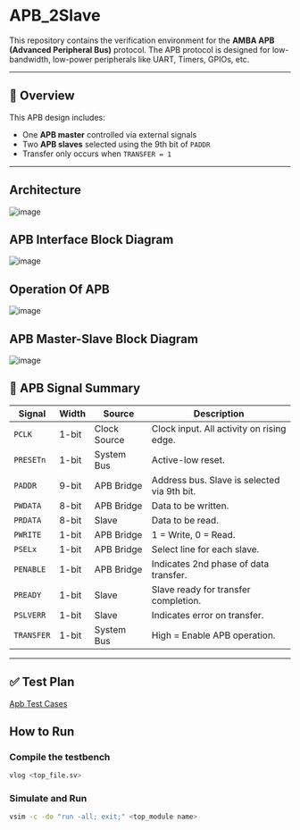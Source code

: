 # APB_2Slave


This repository contains the verification environment for the **AMBA APB (Advanced Peripheral Bus)** protocol. The APB protocol is designed for low-bandwidth, low-power peripherals like UART, Timers, GPIOs, etc.

---

## 📘 Overview

This APB design includes:

- One **APB master** controlled via external signals
- Two **APB slaves** selected using the 9th bit of `PADDR`
- Transfer only occurs when `TRANSFER = 1`

---
##   Architecture

![image](https://github.com/user-attachments/assets/7e951609-4f54-4533-bb4c-b1e42127b2cd)

## APB Interface Block Diagram

![image](https://github.com/user-attachments/assets/99574647-bd29-4d9d-9272-2ab32a6562e9)


## Operation Of APB
![image](https://github.com/user-attachments/assets/3d263d62-642d-48dd-ba70-5c2646565172)

## APB Master-Slave Block Diagram

![image](https://github.com/user-attachments/assets/b451f0e2-2202-4aaa-9f1f-919160b446b7)


## 🔁 APB Signal Summary

| Signal     | Width | Source         | Description                                                                 |
|------------|--------|----------------|-----------------------------------------------------------------------------|
| `PCLK`     | 1-bit  | Clock Source   | Clock input. All activity on rising edge.                                   |
| `PRESETn`  | 1-bit  | System Bus     | Active-low reset.                                                           |
| `PADDR`    | 9-bit  | APB Bridge     | Address bus. Slave is selected via 9th bit.                                 |
| `PWDATA`   | 8-bit  | APB Bridge     | Data to be written.                                                         |
| `PRDATA`   | 8-bit  | Slave          | Data to be read.                                                            |
| `PWRITE`   | 1-bit  | APB Bridge     | 1 = Write, 0 = Read.                                                        |
| `PSELx`    | 1-bit  | APB Bridge     | Select line for each slave.                                                |
| `PENABLE`  | 1-bit  | APB Bridge     | Indicates 2nd phase of data transfer.                                       |
| `PREADY`   | 1-bit  | Slave          | Slave ready for transfer completion.                                        |
| `PSLVERR`  | 1-bit  | Slave          | Indicates error on transfer.                                                |
| `TRANSFER`| 1-bit  | System Bus     | High = Enable APB operation.                                                |

---


## ✅ Test Plan

[Apb Test Cases](https://docs.google.com/spreadsheets/d/1To9dF24lRDa2gGS8rfjhF0WfPLhh6V46s3G1ZIZL_Iw/edit?gid=0#gid=0)


## How to Run

### Compile the testbench
 ```bash
vlog <top_file.sv>
```
### Simulate and Run
 ```bash
vsim -c -do "run -all; exit;" <top_module name>
```




